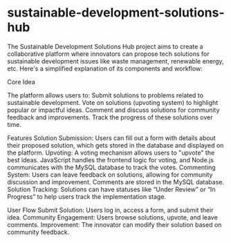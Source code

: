 # sustainable-development-solutions-hub


The Sustainable Development Solutions Hub project aims to create a collaborative platform where innovators can propose tech solutions for sustainable development issues like waste management, renewable energy, etc. Here's a simplified explanation of its components and workflow:

Core Idea

The platform allows users to:
Submit solutions to problems related to sustainable development.
Vote on solutions (upvoting system) to highlight popular or impactful ideas.
Comment and discuss solutions for community feedback and improvements.
Track the progress of these solutions over time.

Features
Solution Submission: Users can fill out a form with details about their proposed solution, which gets stored in the database and displayed on the platform.
Upvoting: A voting mechanism allows users to "upvote" the best ideas. JavaScript handles the frontend logic for voting, and Node.js communicates with the MySQL database to track the votes.
Commenting System: Users can leave feedback on solutions, allowing for community discussion and improvement. Comments are stored in the MySQL database.
Solution Tracking: Solutions can have statuses like “Under Review” or “In Progress” to help users track the implementation stage.

User Flow
Submit Solution: Users log in, access a form, and submit their idea.
Community Engagement: Users browse solutions, upvote, and leave comments.
Improvement: The innovator can modify their solution based on community feedback.
